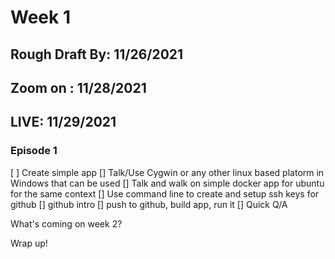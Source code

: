 # Week 1


## Rough Draft By: 11/26/2021
## Zoom on : 11/28/2021
## LIVE: 11/29/2021



### Episode 1

[ ]  Create simple app 
[] Talk/Use Cygwin or any other linux based platorm in Windows that can be used 
[] Talk and walk on simple docker app for ubuntu for the same context 
[] Use command line to create and setup ssh keys for github
[] github intro
[] push to github, build app, run it 
[] Quick Q/A

What's coming on week 2? 


Wrap up!
